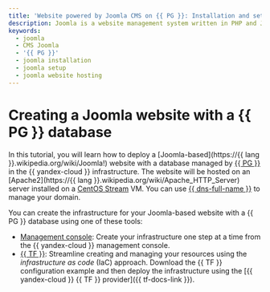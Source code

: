```yaml
---
title: 'Website powered by Joomla CMS on {{ PG }}: Installation and setup'
description: Joomla is a website management system written in PHP and JavaScript. This tutorial will teach you to deploy websites powered by Joomla CMS on a {{ PG }} database.
keywords:
  - joomla
  - CMS Joomla
  - '{{ PG }}'
  - joomla installation
  - joomla setup
  - joomla website hosting
---
```


# Creating a Joomla website with a {{ PG }} database


In this tutorial, you will learn how to deploy a [Joomla-based](https://{{ lang }}.wikipedia.org/wiki/Joomla!) website with a database managed by [{{ PG }}](../../managed-postgresql/) in the {{ yandex-cloud }} infrastructure. The website will be hosted on an [Apache2](https://{{ lang }}.wikipedia.org/wiki/Apache_HTTP_Server) server installed on a [CentOS Stream](/marketplace/products/yc/centos-stream-8) VM. You can use [{{ dns-full-name }}](../../dns/) to manage your domain.

You can create the infrastructure for your Joomla-based website with a {{ PG }} database using one of these tools:

* [Management console](../../tutorials/web/joomla-postgresql/console.md): Create your infrastructure one step at a time from the {{ yandex-cloud }} management console.
* [{{ TF }}](../../tutorials/web/joomla-postgresql/terraform.md): Streamline creating and managing your resources using the _infrastructure as code_ (IaC) approach. Download the {{ TF }} configuration example and then deploy the infrastructure using the [{{ yandex-cloud }} {{ TF }} provider]({{ tf-docs-link }}).
